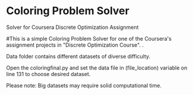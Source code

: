 # Coloring Problem Solver
Solver for Coursera Discrete Optimization Assignment


#This is a simple Coloring Problem Solver for one of the Coursera's assignment projects in "Discrete Optimization Course". . 

Data folder contains different datasets of diverse difficulty. 

Open the coloringfinal.py and set the data file in (file_location) variable on line 131 to choose desired dataset.

Please note:
Big datasets may require solid computational time.
